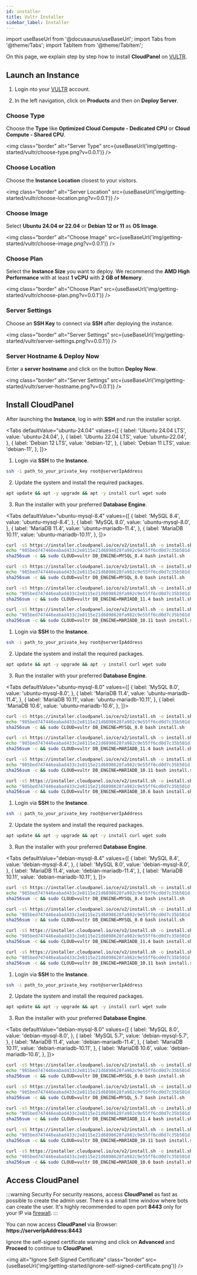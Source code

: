 ```yaml
---
id: installer
title: Vultr Installer
sidebar_label: Installer
---
```


import useBaseUrl from '@docusaurus/useBaseUrl';
import Tabs from '@theme/Tabs';
import TabItem from '@theme/TabItem';

On this page, we explain step by step how to install **CloudPanel** on [VULTR](https://www.vultr.com/).

## Launch an Instance

1. Login nto your [VULTR](https://my.vultr.com/) account. 

2. In the left navigation, click on **Products** and then on **Deploy Server**.

### Choose Type

Choose the **Type** like **Optimized Cloud Compute - Dedicated CPU** or **Cloud Compute - Shared CPU**.

<img class="border" alt="Server Type" src={useBaseUrl('img/getting-started/vultr/choose-type.png?v=0.0.1')} />

### Choose Location

Choose the **Instance Location** closest to your visitors.

<img class="border" alt="Server Location" src={useBaseUrl('img/getting-started/vultr/choose-location.png?v=0.0.1')} />

### Choose Image

Select **Ubuntu 24.04 or 22.04** or **Debian 12 or 11** as **OS Image**.

<img class="border" alt="Choose Image" src={useBaseUrl('img/getting-started/vultr/choose-image.png?v=0.0.1')} />

### Choose Plan

Select the **Instance Size** you want to deploy. We recommend the **AMD High Performance** with at least **1 vCPU** with **2 GB of Memory**.

<img class="border" alt="Choose Plan" src={useBaseUrl('img/getting-started/vultr/choose-plan.png?v=0.0.1')} />

### Server Settings

Choose an **SSH Key** to connect via **SSH** after deploying the instance.

<img class="border" alt="Server Settings" src={useBaseUrl('img/getting-started/vultr/server-settings.png?v=0.0.1')} />

### Server Hostname & Deploy Now

Enter a **server hostname** and click on the button **Deploy Now**.

<img class="border" alt="Server Settings" src={useBaseUrl('img/getting-started/vultr/server-hostname.png?v=0.0.1')} />

## Install CloudPanel

After launching the **Instance**, log in with **SSH** and run the installer script.

<Tabs
defaultValue="ubuntu-24.04"
values={[
{ label: 'Ubuntu 24.04 LTS', value: 'ubuntu-24.04', },
{ label: 'Ubuntu 22.04 LTS', value: 'ubuntu-22.04', },
{ label: 'Debian 12 LTS', value: 'debian-12', },
{ label: 'Debian 11 LTS', value: 'debian-11', },
]}>
<TabItem value="ubuntu-24.04">

1. Login via **SSH** to the **Instance**.

```bash
ssh -i path_to_your_private_key root@serverIpAddress
```

2. Update the system and install the required packages.

```bash
apt update && apt -y upgrade && apt -y install curl wget sudo
```

3. Run the installer with your preferred **Database Engine**.

<Tabs
defaultValue="ubuntu-mysql-8.4"
values={[
{ label: 'MySQL 8.4', value: 'ubuntu-mysql-8.4', },
{ label: 'MySQL 8.0', value: 'ubuntu-mysql-8.0', },
{ label: 'MariaDB 11.4', value: 'ubuntu-mariadb-11.4', },
{ label: 'MariaDB 10.11', value: 'ubuntu-mariadb-10.11', },
]}>
<TabItem value="ubuntu-mysql-8.4">

```bash
curl -sS https://installer.cloudpanel.io/ce/v2/install.sh -o install.sh; \
echo "985bed747446eabad433c2e8115e21d6898628fa982c9e55ff6cd0d7c35b501d install.sh" | \
sha256sum -c && sudo CLOUD=vultr DB_ENGINE=MYSQL_8.4 bash install.sh
```

</TabItem>
<TabItem value="ubuntu-mysql-8.0">

```bash
curl -sS https://installer.cloudpanel.io/ce/v2/install.sh -o install.sh; \
echo "985bed747446eabad433c2e8115e21d6898628fa982c9e55ff6cd0d7c35b501d install.sh" | \
sha256sum -c && sudo CLOUD=vultr DB_ENGINE=MYSQL_8.0 bash install.sh
```

</TabItem>
<TabItem value="ubuntu-mariadb-11.4">

```bash
curl -sS https://installer.cloudpanel.io/ce/v2/install.sh -o install.sh; \
echo "985bed747446eabad433c2e8115e21d6898628fa982c9e55ff6cd0d7c35b501d install.sh" | \
sha256sum -c && sudo CLOUD=vultr DB_ENGINE=MARIADB_11.4 bash install.sh
```

</TabItem>
<TabItem value="ubuntu-mariadb-10.11">

```bash
curl -sS https://installer.cloudpanel.io/ce/v2/install.sh -o install.sh; \
echo "985bed747446eabad433c2e8115e21d6898628fa982c9e55ff6cd0d7c35b501d install.sh" | \
sha256sum -c && sudo CLOUD=vultr DB_ENGINE=MARIADB_10.11 bash install.sh
```

</TabItem>
</Tabs>

</TabItem>

<TabItem value="ubuntu-22.04">

1. Login via **SSH** to the **Instance**.

```bash
ssh -i path_to_your_private_key root@serverIpAddress
```

2. Update the system and install the required packages.

```bash
apt update && apt -y upgrade && apt -y install curl wget sudo
```

3. Run the installer with your preferred **Database Engine**.

<Tabs
defaultValue="ubuntu-mysql-8.0"
values={[
{ label: 'MySQL 8.0', value: 'ubuntu-mysql-8.0', },
{ label: 'MariaDB 11.4', value: 'ubuntu-mariadb-11.4', },
{ label: 'MariaDB 10.11', value: 'ubuntu-mariadb-10.11', },
{ label: 'MariaDB 10.6', value: 'ubuntu-mariadb-10.6', },
]}>
<TabItem value="ubuntu-mysql-8.0">

```bash
curl -sS https://installer.cloudpanel.io/ce/v2/install.sh -o install.sh; \
echo "985bed747446eabad433c2e8115e21d6898628fa982c9e55ff6cd0d7c35b501d install.sh" | \
sha256sum -c && sudo CLOUD=vultr DB_ENGINE=MYSQL_8.0 bash install.sh
```

</TabItem>
<TabItem value="ubuntu-mariadb-11.4">

```bash
curl -sS https://installer.cloudpanel.io/ce/v2/install.sh -o install.sh; \
echo "985bed747446eabad433c2e8115e21d6898628fa982c9e55ff6cd0d7c35b501d install.sh" | \
sha256sum -c && sudo CLOUD=vultr DB_ENGINE=MARIADB_11.4 bash install.sh
```

</TabItem>
<TabItem value="ubuntu-mariadb-10.11">

```bash
curl -sS https://installer.cloudpanel.io/ce/v2/install.sh -o install.sh; \
echo "985bed747446eabad433c2e8115e21d6898628fa982c9e55ff6cd0d7c35b501d install.sh" | \
sha256sum -c && sudo CLOUD=vultr DB_ENGINE=MARIADB_10.11 bash install.sh
```

</TabItem>
<TabItem value="ubuntu-mariadb-10.6">

```bash
curl -sS https://installer.cloudpanel.io/ce/v2/install.sh -o install.sh; \
echo "985bed747446eabad433c2e8115e21d6898628fa982c9e55ff6cd0d7c35b501d install.sh" | \
sha256sum -c && sudo CLOUD=vultr DB_ENGINE=MARIADB_10.6 bash install.sh
```

</TabItem>
</Tabs>

</TabItem>

<TabItem value="debian-12">

1. Login via **SSH** to the **Instance**.

```bash
ssh -i path_to_your_private_key root@serverIpAddress
```

2. Update the system and install the required packages.

```bash
apt update && apt -y upgrade && apt -y install curl wget sudo
```

3. Run the installer with your preferred **Database Engine**.

<Tabs
defaultValue="debian-mysql-8.4"
values={[
{ label: 'MySQL 8.4', value: 'debian-mysql-8.4', },
{ label: 'MySQL 8.0', value: 'debian-mysql-8.0', },
{ label: 'MariaDB 11.4', value: 'debian-mariadb-11.4', },
{ label: 'MariaDB 10.11', value: 'debian-mariadb-10.11', },
]}>
<TabItem value="debian-mysql-8.4">

```bash
curl -sS https://installer.cloudpanel.io/ce/v2/install.sh -o install.sh; \
echo "985bed747446eabad433c2e8115e21d6898628fa982c9e55ff6cd0d7c35b501d install.sh" | \
sha256sum -c && sudo CLOUD=vultr DB_ENGINE=MYSQL_8.4 bash install.sh
```

</TabItem>
<TabItem value="debian-mysql-8.0">

```bash
curl -sS https://installer.cloudpanel.io/ce/v2/install.sh -o install.sh; \
echo "985bed747446eabad433c2e8115e21d6898628fa982c9e55ff6cd0d7c35b501d install.sh" | \
sha256sum -c && sudo CLOUD=vultr DB_ENGINE=MYSQL_8.0 bash install.sh
```

</TabItem>
<TabItem value="debian-mariadb-11.4">

```bash
curl -sS https://installer.cloudpanel.io/ce/v2/install.sh -o install.sh; \
echo "985bed747446eabad433c2e8115e21d6898628fa982c9e55ff6cd0d7c35b501d install.sh" | \
sha256sum -c && sudo CLOUD=vultr DB_ENGINE=MARIADB_11.4 bash install.sh
```

</TabItem>
<TabItem value="debian-mariadb-10.11">

```bash
curl -sS https://installer.cloudpanel.io/ce/v2/install.sh -o install.sh; \
echo "985bed747446eabad433c2e8115e21d6898628fa982c9e55ff6cd0d7c35b501d install.sh" | \
sha256sum -c && sudo CLOUD=vultr DB_ENGINE=MARIADB_10.11 bash install.sh
```

</TabItem>
</Tabs>

</TabItem>

<TabItem value="debian-11">

1. Login via **SSH** to the **Instance**.

```bash
ssh -i path_to_your_private_key root@serverIpAddress
```

2. Update the system and install the required packages.

```bash
apt update && apt -y upgrade && apt -y install curl wget sudo
```

3. Run the installer with your preferred **Database Engine**.

<Tabs
defaultValue="debian-mysql-8.0"
values={[
{ label: 'MySQL 8.0', value: 'debian-mysql-8.0', },
{ label: 'MySQL 5.7', value: 'debian-mysql-5.7', },
{ label: 'MariaDB 11.4', value: 'debian-mariadb-11.4', },
{ label: 'MariaDB 10.11', value: 'debian-mariadb-10.11', },
{ label: 'MariaDB 10.6', value: 'debian-mariadb-10.6', },
]}>
<TabItem value="debian-mysql-8.0">

```bash
curl -sS https://installer.cloudpanel.io/ce/v2/install.sh -o install.sh; \
echo "985bed747446eabad433c2e8115e21d6898628fa982c9e55ff6cd0d7c35b501d install.sh" | \
sha256sum -c && sudo CLOUD=vultr DB_ENGINE=MYSQL_8.0 bash install.sh
```

</TabItem>
<TabItem value="debian-mysql-5.7">

```bash
curl -sS https://installer.cloudpanel.io/ce/v2/install.sh -o install.sh; \
echo "985bed747446eabad433c2e8115e21d6898628fa982c9e55ff6cd0d7c35b501d install.sh" | \
sha256sum -c && sudo CLOUD=vultr DB_ENGINE=MYSQL_5.7 bash install.sh
```

</TabItem>
<TabItem value="debian-mariadb-11.4">

```bash
curl -sS https://installer.cloudpanel.io/ce/v2/install.sh -o install.sh; \
echo "985bed747446eabad433c2e8115e21d6898628fa982c9e55ff6cd0d7c35b501d install.sh" | \
sha256sum -c && sudo CLOUD=vultr DB_ENGINE=MARIADB_11.4 bash install.sh
```

</TabItem>
<TabItem value="debian-mariadb-10.11">

```bash
curl -sS https://installer.cloudpanel.io/ce/v2/install.sh -o install.sh; \
echo "985bed747446eabad433c2e8115e21d6898628fa982c9e55ff6cd0d7c35b501d install.sh" | \
sha256sum -c && sudo CLOUD=vultr DB_ENGINE=MARIADB_10.11 bash install.sh
```

</TabItem>
<TabItem value="debian-mariadb-10.6">

```bash
curl -sS https://installer.cloudpanel.io/ce/v2/install.sh -o install.sh; \
echo "985bed747446eabad433c2e8115e21d6898628fa982c9e55ff6cd0d7c35b501d install.sh" | \
sha256sum -c && sudo CLOUD=vultr DB_ENGINE=MARIADB_10.6 bash install.sh
```

</TabItem>
</Tabs>

</TabItem>

</Tabs>

## Access CloudPanel

:::warning Security
For security reasons, access **CloudPanel** as fast as possible to create the admin user. There is a small time window where bots can create the user.
It's highly recommended to open port **8443** only for your IP via [firewall](https://www.vultr.com/docs/vultr-firewall/).
:::

You can now access **CloudPanel** via Browser: **https://serverIpAddress:8443**

Ignore the self-signed certificate warning and click on **Advanced** and **Proceed** to continue to **CloudPanel**.

<img alt="Ignore Self-Signed Certificate" class="border" src={useBaseUrl('img/getting-started/ignore-self-signed-certificate.png')} />
